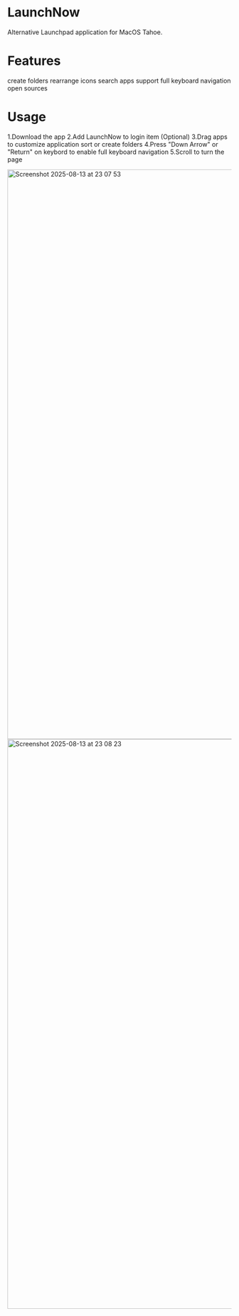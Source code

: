 # LaunchNow
Alternative Launchpad application for MacOS Tahoe. 

# Features
create folders
rearrange icons
search apps
support full keyboard navigation
open sources

# Usage
1.Download the app
2.Add LaunchNow to login item (Optional)
3.Drag apps to customize application sort or create folders
4.Press "Down Arrow" or "Return" on keybord to enable full keyboard navigation
5.Scroll to turn the page

<img width="1920" height="1280" alt="Screenshot 2025-08-13 at 23 07 53" src="https://github.com/user-attachments/assets/69eaf1bb-746e-4c9c-9d38-791dbee14194" />
<img width="1920" height="1280" alt="Screenshot 2025-08-13 at 23 08 23" src="https://github.com/user-attachments/assets/6793c422-8e10-4042-ae5a-8a62120d0a84" />

